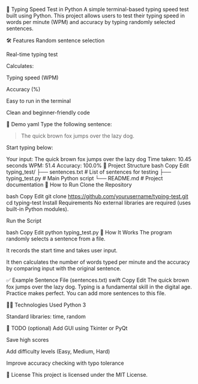 🧠 Typing Speed Test in Python
A simple terminal-based typing speed test built using Python. This project allows users to test their typing speed in words per minute (WPM) and accuracy by typing randomly selected sentences.

🛠️ Features
Random sentence selection

Real-time typing test

Calculates:

Typing speed (WPM)

Accuracy (%)

Easy to run in the terminal

Clean and beginner-friendly code

📸 Demo
yaml
Type the following sentence:
> The quick brown fox jumps over the lazy dog.

Start typing below:

Your input: The quick brown fox jumps over the lazy dog
Time taken: 10.45 seconds
WPM: 51.4
Accuracy: 100.0%
📂 Project Structure
bash
Copy
Edit
typing_test/
├── sentences.txt        # List of sentences for testing
├── typing_test.py       # Main Python script
└── README.md            # Project documentation
🚀 How to Run
Clone the Repository

bash
Copy
Edit
git clone https://github.com/yourusername/typing-test.git
cd typing-test
Install Requirements
No external libraries are required (uses built-in Python modules).

Run the Script

bash
Copy
Edit
python typing_test.py
🧠 How It Works
The program randomly selects a sentence from a file.

It records the start time and takes user input.

It then calculates the number of words typed per minute and the accuracy by comparing input with the original sentence.

✅ Example Sentence File (sentences.txt)
swift
Copy
Edit
The quick brown fox jumps over the lazy dog.
Typing is a fundamental skill in the digital age.
Practice makes perfect.
You can add more sentences to this file.

🧑‍💻 Technologies Used
Python 3

Standard libraries: time, random

📝 TODO (optional)
Add GUI using Tkinter or PyQt

Save high scores

Add difficulty levels (Easy, Medium, Hard)

Improve accuracy checking with typo tolerance

📃 License
This project is licensed under the MIT License.
